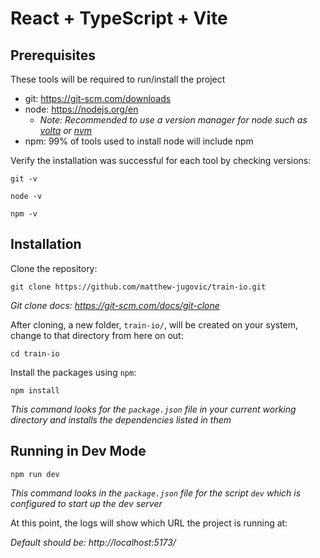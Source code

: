 # React + TypeScript + Vite

## Prerequisites
These tools will be required to run/install the project
- git: https://git-scm.com/downloads
- node: https://nodejs.org/en
  - _Note: Recommended to use a version manager for node such as [volta](https://docs.volta.sh/reference/install) or [nvm](https://github.com/nvm-sh/nvm?tab=readme-ov-file#installing-and-updating)_
- npm: 99% of tools used to install node will include npm

Verify the installation was successful for each tool by checking versions:
```
git -v
```
```
node -v
```
```
npm -v
```

## Installation

Clone the repository:
```
git clone https://github.com/matthew-jugovic/train-io.git
```
_Git clone docs: https://git-scm.com/docs/git-clone_

After cloning, a new folder, `train-io/`, will be created on your system, change to that directory from here on out: 
```
cd train-io
```

Install the packages using `npm`:
```
npm install
```
_This command looks for the `package.json` file in your current working directory and installs the dependencies listed in them_

## Running in Dev Mode
```
npm run dev
```
_This command looks in the `package.json` file for the script `dev` which is configured to start up the dev server_

At this point, the logs will show which URL the project is running at:

_Default should be: http://localhost:5173/_

